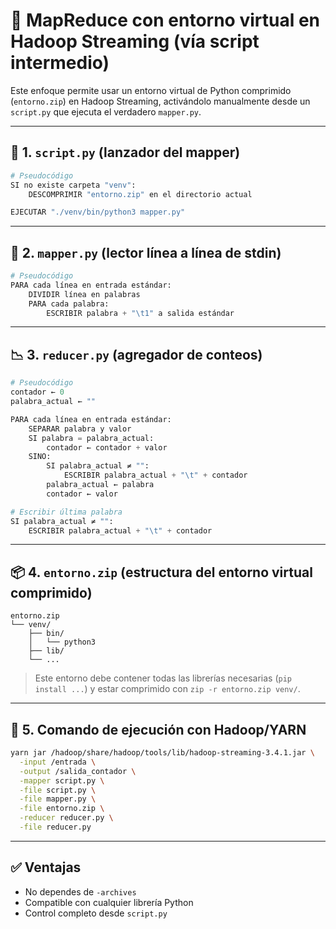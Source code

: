 
# 🧠 MapReduce con entorno virtual en Hadoop Streaming (vía script intermedio)

Este enfoque permite usar un entorno virtual de Python comprimido (`entorno.zip`) en Hadoop Streaming, activándolo manualmente desde un `script.py` que ejecuta el verdadero `mapper.py`.

---

## 🧾 1. `script.py` (lanzador del mapper)

```python
# Pseudocódigo
SI no existe carpeta "venv":
    DESCOMPRIMIR "entorno.zip" en el directorio actual

EJECUTAR "./venv/bin/python3 mapper.py"
```

---

## 🔁 2. `mapper.py` (lector línea a línea de stdin)

```python
# Pseudocódigo
PARA cada línea en entrada estándar:
    DIVIDIR línea en palabras
    PARA cada palabra:
        ESCRIBIR palabra + "\t1" a salida estándar
```

---

## 📉 3. `reducer.py` (agregador de conteos)

```python
# Pseudocódigo
contador ← 0
palabra_actual ← ""

PARA cada línea en entrada estándar:
    SEPARAR palabra y valor
    SI palabra = palabra_actual:
        contador ← contador + valor
    SINO:
        SI palabra_actual ≠ "":
            ESCRIBIR palabra_actual + "\t" + contador
        palabra_actual ← palabra
        contador ← valor

# Escribir última palabra
SI palabra_actual ≠ "":
    ESCRIBIR palabra_actual + "\t" + contador
```

---

## 📦 4. `entorno.zip` (estructura del entorno virtual comprimido)

```plaintext
entorno.zip
└── venv/
    ├── bin/
    │   └── python3
    ├── lib/
    └── ...
```

> Este entorno debe contener todas las librerías necesarias (`pip install ...`) y estar comprimido con `zip -r entorno.zip venv/`.

---

## 🚀 5. Comando de ejecución con Hadoop/YARN

```bash
yarn jar /hadoop/share/hadoop/tools/lib/hadoop-streaming-3.4.1.jar \
  -input /entrada \
  -output /salida_contador \
  -mapper script.py \
  -file script.py \
  -file mapper.py \
  -file entorno.zip \
  -reducer reducer.py \
  -file reducer.py
```

---

## ✅ Ventajas

- No dependes de `-archives`
- Compatible con cualquier librería Python
- Control completo desde `script.py`
